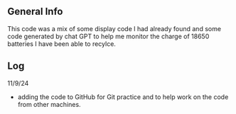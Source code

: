 ## General Info
This code was a mix of some display code I had already found and some 
code generated by chat GPT to help me monitor the charge of 18650 batteries
I have been able to recylce. 

## Log
11/9/24
- adding the code to GitHub for Git practice and to help work on the code 
from other machines.
